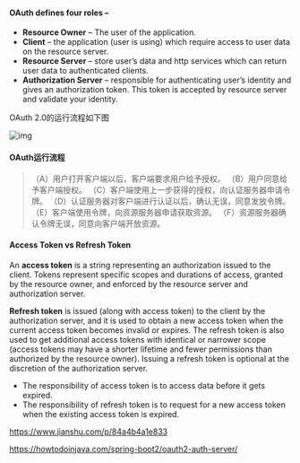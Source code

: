 #### OAuth defines four roles –

- **Resource Owner** – The user of the application.
- **Client** – the application (user is using) which require access to user data on the resource server.
- **Resource Server** – store user’s data and http services which can return user data to authenticated clients.
- **Authorization Server** – responsible for authenticating user’s identity and gives an authorization token. This token is accepted by resource server and validate your identity.

OAuth 2.0的运行流程如下图

![img](https:////upload-images.jianshu.io/upload_images/15209061-98feec3dbfd354bf.png?imageMogr2/auto-orient/strip|imageView2/2/w/766/format/webp)

#### OAuth运行流程

> （A）用户打开客户端以后，客户端要求用户给予授权。
>  （B）用户同意给予客户端授权。
>  （C）客户端使用上一步获得的授权，向认证服务器申请令牌。
>  （D）认证服务器对客户端进行认证以后，确认无误，同意发放令牌。
>  （E）客户端使用令牌，向资源服务器申请获取资源。
>  （F）资源服务器确认令牌无误，同意向客户端开放资源。

#### Access Token vs Refresh Token

An **access token** is a string representing an authorization issued to the client. Tokens represent specific scopes and durations of access, granted by the resource owner, and enforced by the resource server and authorization server.

**Refresh token** is issued (along with access token) to the client by the authorization server, and it is used to obtain a new access token when the current access token becomes invalid or expires. The refresh token is also used to get additional access tokens with identical or narrower scope (access tokens may have a shorter lifetime and fewer permissions than authorized by the resource owner). Issuing a refresh token is optional at the discretion of the authorization server.

- The responsibility of access token is to access data before it gets expired.
- The responsibility of refresh token is to request for a new access token when the existing access token is expired.



https://www.jianshu.com/p/84a4b4a1e833

https://howtodoinjava.com/spring-boot2/oauth2-auth-server/

